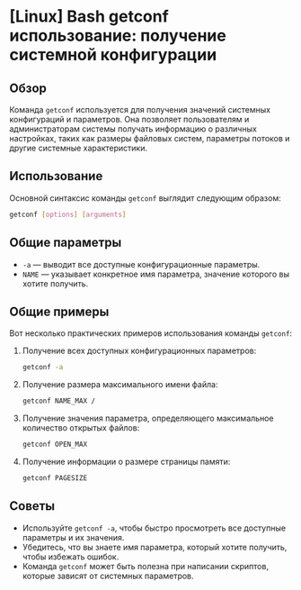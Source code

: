 # [Linux] Bash getconf использование: получение системной конфигурации

## Обзор
Команда `getconf` используется для получения значений системных конфигураций и параметров. Она позволяет пользователям и администраторам системы получать информацию о различных настройках, таких как размеры файловых систем, параметры потоков и другие системные характеристики.

## Использование
Основной синтаксис команды `getconf` выглядит следующим образом:

```bash
getconf [options] [arguments]
```

## Общие параметры
- `-a` — выводит все доступные конфигурационные параметры.
- `NAME` — указывает конкретное имя параметра, значение которого вы хотите получить.

## Общие примеры
Вот несколько практических примеров использования команды `getconf`:

1. Получение всех доступных конфигурационных параметров:
   ```bash
   getconf -a
   ```

2. Получение размера максимального имени файла:
   ```bash
   getconf NAME_MAX /
   ```

3. Получение значения параметра, определяющего максимальное количество открытых файлов:
   ```bash
   getconf OPEN_MAX
   ```

4. Получение информации о размере страницы памяти:
   ```bash
   getconf PAGESIZE
   ```

## Советы
- Используйте `getconf -a`, чтобы быстро просмотреть все доступные параметры и их значения.
- Убедитесь, что вы знаете имя параметра, который хотите получить, чтобы избежать ошибок.
- Команда `getconf` может быть полезна при написании скриптов, которые зависят от системных параметров.